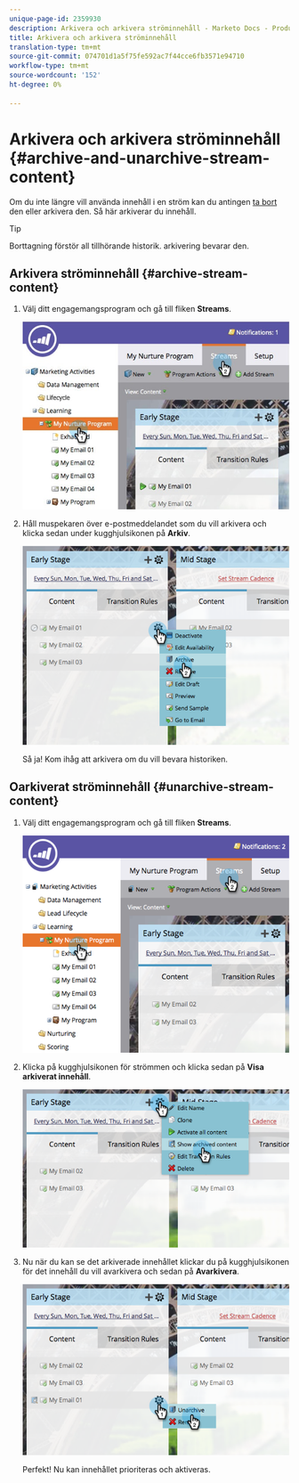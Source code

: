 ```yaml
---
unique-page-id: 2359930
description: Arkivera och arkivera ströminnehåll - Marketo Docs - Produktdokumentation
title: Arkivera och arkivera ströminnehåll
translation-type: tm+mt
source-git-commit: 074701d1a5f75fe592ac7f44cce6fb3571e94710
workflow-type: tm+mt
source-wordcount: '152'
ht-degree: 0%

---
```



# Arkivera och arkivera ströminnehåll {#archive-and-unarchive-stream-content}

Om du inte längre vill använda innehåll i en ström kan du antingen [ta bort](/help/marketo/product-docs/email-marketing/drip-nurturing/using-stream-content/remove-stream-content.md) den eller arkivera den. Så här arkiverar du innehåll.

>[!TIP]
>
>Borttagning förstör all tillhörande historik. arkivering bevarar den.

## Arkivera ströminnehåll {#archive-stream-content}

1. Välj ditt engagemangsprogram och gå till fliken **Streams**.

   ![](assets/cloneasteam-4.jpg)

1. Håll muspekaren över e-postmeddelandet som du vill arkivera och klicka sedan under kugghjulsikonen på **Arkiv**.

   ![](assets/image2014-9-15-17-3a42-3a7.png)

   Så ja! Kom ihåg att arkivera om du vill bevara historiken.

## Oarkiverat ströminnehåll {#unarchive-stream-content}

1. Välj ditt engagemangsprogram och gå till fliken **Streams**.

   ![](assets/image2014-9-15-17-3a42-3a11.png)

1. Klicka på kugghjulsikonen för strömmen och klicka sedan på **Visa arkiverat innehåll**.

   ![](assets/image2014-9-15-17-3a42-3a15.png)

1. Nu när du kan se det arkiverade innehållet klickar du på kugghjulsikonen för det innehåll du vill avarkivera och sedan på **Avarkivera**.

   ![](assets/image2014-9-15-17-3a42-3a24.png)

   Perfekt! Nu kan innehållet prioriteras och aktiveras.
